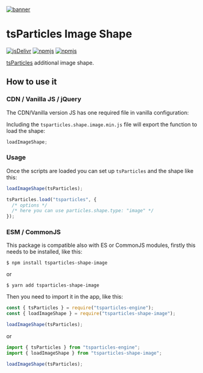 [![banner](https://particles.js.org/images/banner2.png)](https://particles.js.org)

# tsParticles Image Shape

[![jsDelivr](https://data.jsdelivr.com/v1/package/npm/tsparticles-shape-image/badge)](https://www.jsdelivr.com/package/npm/tsparticles-shape-image)
[![npmjs](https://badge.fury.io/js/tsparticles-shape-image.svg)](https://www.npmjs.com/package/tsparticles-shape-image)
[![npmjs](https://img.shields.io/npm/dt/tsparticles-shape-image)](https://www.npmjs.com/package/tsparticles-shape-image)

[tsParticles](https://github.com/matteobruni/tsparticles) additional image shape.

## How to use it

### CDN / Vanilla JS / jQuery

The CDN/Vanilla version JS has one required file in vanilla configuration:

Including the `tsparticles.shape.image.min.js` file will export the function to load the shape:

```javascript
loadImageShape;
```

### Usage

Once the scripts are loaded you can set up `tsParticles` and the shape like this:

```javascript
loadImageShape(tsParticles);

tsParticles.load("tsparticles", {
  /* options */
  /* here you can use particles.shape.type: "image" */
});
```

### ESM / CommonJS

This package is compatible also with ES or CommonJS modules, firstly this needs to be installed, like this:

```shell
$ npm install tsparticles-shape-image
```

or

```shell
$ yarn add tsparticles-shape-image
```

Then you need to import it in the app, like this:

```javascript
const { tsParticles } = require("tsparticles-engine");
const { loadImageShape } = require("tsparticles-shape-image");

loadImageShape(tsParticles);
```

or

```javascript
import { tsParticles } from "tsparticles-engine";
import { loadImageShape } from "tsparticles-shape-image";

loadImageShape(tsParticles);
```
